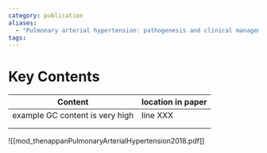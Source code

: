 ```yaml
---
category: publication
aliases:
  - "Pulmonary arterial hypertension: pathogenesis and clinical management"
tags:
---
```

# Key Contents

| Content                         | location in paper |
| ------------------------------- | ----------------- |
| example GC content is very high | line XXX          |
|                                 |                   |
|                                 |                   |
![[mod_thenappanPulmonaryArterialHypertension2018.pdf]]